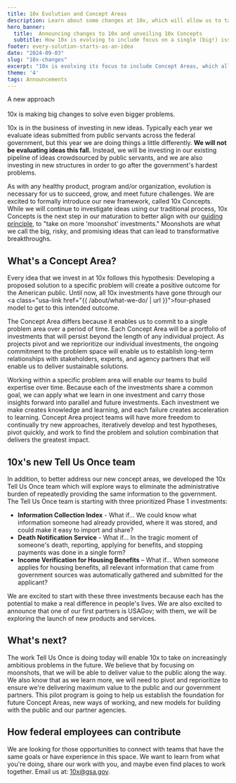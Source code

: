 ```yaml
---
title: 10x Evolution and Concept Areas
description: Learn about some changes at 10x, which will allow us to tackle big problems while continuing to develop solutions based on ideas from federal employees.
hero_banner:
  title:  Announcing changes to 10x and unveiling 10x Concepts
  subtitle: How 10x is evolving to include focus on a single (big!) issue  —  providing the same information again and again to the government  —  to tackle even bigger problems.
footer: every-solution-starts-as-an-idea
date: "2024-09-03"
slug: "10x-changes"
excerpt: "10x is evolving its focus to include Concept Areas, which allows us to focus on big problems requiring focused attention."
theme: '4'
tags: Announcements
---
```


<p class="usa-intro">  
    A new approach<br/><br/> 
    10x is making big changes to solve even bigger problems.
</p>

10x is in the business of investing in new ideas. Typically each year we evaluate ideas submitted from public servants across the federal government, but this year we are doing things a little differently. **We will not be evaluating ideas this fall.** Instead, we will be investing in our existing pipeline of ideas crowdsourced by public servants, and we are also investing in new structures in order to go after the government's hardest problems. 

As with any healthy product, program and/or organization, evolution is necessary for us to succeed, grow, and meet future challenges. We are excited to formally introduce our new framework, called 10x Concepts. While we will continue to investigate ideas using our traditional process, 10x Concepts is the next step in our maturation to better align with our <a class="usa-link" href="{{ /impact/fy23-report/#look-ahead-to-fy24-2guiding principle | url }}">guiding principle</a>, to "take on more 'moonshot' investments." Moonshots are what we call the big, risky, and promising ideas that can lead to transformative breakthroughs.

## What's a Concept Area?

Every idea that we invest in at 10x follows this hypothesis: Developing a proposed solution to a specific problem will create a positive outcome for the American public. Until now, all 10x investments have gone through our <a class="usa-link href="{{ /about/what-we-do/ | url }}">four-phased model</a> to get to this intended outcome.

The Concept Area differs because it enables us to commit to a single problem area over a period of time. Each Concept Area will be a portfolio of investments that will persist beyond the length of any individual project. As projects pivot and we reprioritize our individual investments, the ongoing commitment to the problem space will enable us to establish long-term relationships with stakeholders, experts, and agency partners that will enable us to deliver sustainable solutions. 

Working within a specific problem area will enable our teams to build expertise over time. Because each of the investments share a common goal, we can apply what we learn in one investment and carry those insights forward into parallel and future investments. Each investment we make creates knowledge and learning, and each failure creates acceleration to learning. Concept Area project teams will have more freedom to continually try new approaches, iteratively develop and test hypotheses, pivot quickly, and work to find the problem and solution combination that delivers the greatest impact.

## 10x's new Tell Us Once team

In addition, to better address our new concept areas, we developed the 10x Tell Us Once team which will explore ways to eliminate the administrative burden of repeatedly providing the same information to the government. The Tell Us Once team is starting with three prioritized Phase 1 investments: 

 - **Information Collection Index** - What if… We could know what information someone had already provided, where it was stored, and could make it easy to import and share?
 - **Death Notification Service** - What if… In the tragic moment of someone's death, reporting, applying for benefits, and stopping payments was done in a single form?
 - **Income Verification for Housing Benefits** – What if… When someone applies for housing benefits, all relevant information that came from government sources was automatically gathered and submitted for the applicant?

We are excited to start with these three investments because each has the potential to make a real difference in people's lives. We are also excited to announce that one of our first partners is USAGov; with them, we will be exploring the launch of new products and services.  

## What's next? 

The work Tell Us Once is doing today will enable 10x to take on increasingly ambitious problems in the future. We believe that by focusing on moonshots, that we will be able to deliver value to the public along the way. We also know that as we learn more, we will need to pivot and reprioritize to ensure we're delivering maximum value to the public and our government partners. This pilot program is going to help us establish the foundation for future Concept Areas, new ways of working, and new models for building with the public and our partner agencies. 

## How federal employees can contribute

We are looking for those opportunities to connect with teams that have the same goals or have experience in this space. We want to learn from what you're doing, share our work with you, and maybe even find places to work together. Email us at: <a href="mailto:10x@gsa.gov">10x@gsa.gov</a>.